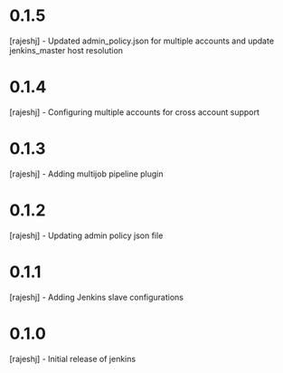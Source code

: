 # 0.1.5
[rajeshj] - Updated admin_policy.json for multiple accounts and update jenkins_master host resolution
# 0.1.4
[rajeshj] - Configuring multiple accounts for cross account support
# 0.1.3
[rajeshj] - Adding multijob pipeline plugin
# 0.1.2
[rajeshj] - Updating admin policy json file
# 0.1.1
[rajeshj] - Adding Jenkins slave configurations
# 0.1.0
[rajeshj] - Initial release of jenkins
